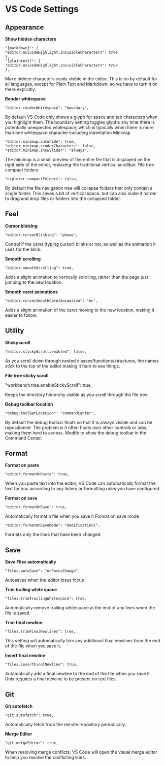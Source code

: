 # VS Code Settings

## Appearance

**Show hidden characters**

```
"[markdown]": {
"editor.unicodeHighlight.invisibleCharacters": true
},
"[plaintext]": {
"editor.unicodeHighlight.invisibleCharacters": true
},
```

Make hidden characters easily visible in the editor. This is on by default for all languages, except for Plain Text and Markdown, so we have to turn it on there explicitly.

**Render whitespace**

```
"editor.renderWhitespace": "boundary",
```

By default VS Code only shows a glyph for space and tab characters when you highlight them. The boundary setting toggles glyphs any time there is potentially unexpected whitespace, which is typically when there is more than one whitespace character including indentation
Minimap

```
"editor.minimap.autohide": true,
"editor.minimap.renderCharacters": false,
"editor.minimap.showSlider": "always",
```

The minimap is a small preview of the entire file that is displayed on the right side of the editor, replacing the traditional vertical scrollbar.
File tree compact folders

```
"explorer.compactFolders": false,
```

By default the file navigation tree will collapse folders that only contain a single folder. This saves a bit of vertical space, but can also make it harder to drag and drop files or folders into the collapsed folder.

## Feel

**Cursor blinking**

```
"editor.cursorBlinking": "phase",
```

Control if the caret (typing cursor) blinks or not, as well as the animation it uses for the blink.

**Smooth scrolling**

```
"editor.smoothScrolling": true,
```

Adds a slight animation to vertically scrolling, rather than the page just jumping to the new location.

**Smooth caret animations**

```
"editor.cursorSmoothCaretAnimation": "on",
```

Adds a slight animation of the caret moving to the new location, making it easier to follow.

## Utility

**Stickyscroll**

```
"editor.stickyScroll.enabled": false,
```

As you scroll down through nested classes/functions/structures, the names stick to the top of the editor making it hard to see things.

**File tree sticky scroll**

"workbench.tree.enableStickyScroll": true,

Keeps the directory hierarchy visible as you scroll through the file tree.

**Debug toolbar location**

```
"debug.toolBarLocation": "commandCenter",
```

By default the debug toolbar floats so that it is always visible and can be repositioned. The problem is it often floats over other controls or tabs, making them hard to access. Modify to show the debug toolbar in the Command Center.

## Format

**Format on paste**

```
"editor.formatOnPaste": true,
```

When you paste text into the editor, VS Code can automatically format the text for you according to any linters or formatting rules you have configured.

**Format on save**

```
"editor.formatOnSave": true,
```

Automatically format a file when you save it
Format on save mode

```
"editor.formatOnSaveMode": "modifications",
```

Formats only the lines that have been changed.

## Save

**Save Files automatically**

```
"files.autoSave": "onFocusChange",
```

Autosaves when the editor loses focus

**Trim trailing white space**

```
"files.trimTrailingWhitespace": true,
```

Automatically remove trailing whitespace at the end of any lines when the file is saved.

**Trim final newline**

```
"files.trimFinalNewlines": true,
```

This setting will automatically trim any additional final newlines from the end of the file when you save it.

**Insert final newline**

```
"files.insertFinalNewline": true,
```

Automatically add a final newline to the end of the file when you save it. Unix requires a final newline to be present on text files.

## Git

**Git autofetch**

```
"git.autofetch": true,
```

Automatically fetch from the remote repository periodically.

**Merge Editor**

```
"git.mergeEditor": true,
```

When resolving merge conflicts, VS Code will open the visual merge editor to help you resolve the conflicting lines.
